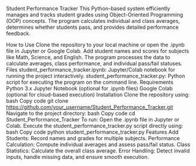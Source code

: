 Student Performance Tracker
This Python-based system efficiently manages and tracks student grades using Object-Oriented Programming (OOP) concepts. The program calculates individual and class averages, determines whether students pass, and provides detailed performance feedback.

How to Use
Clone the repository to your local machine or open the .ipynb file in Jupyter or Google Colab.
Add student names and scores for subjects like Math, Science, and English.
The program processes the data to calculate averages, class performance, and individual pass/fail statuses.
Files
student_performance_tracker.ipynb: Jupyter/Colab notebook for running the project interactively.
student_performance_tracker.py: Python script for executing the program on the command line.
Requirements
Python 3.x
Jupyter Notebook (optional for .ipynb files)
Google Colab (optional for cloud-based execution)
Installation
Clone the repository using:
bash
Copy code
git clone https://github.com/your_username/Student_Performance_Tracker.git
Navigate to the project directory:
bash
Copy code
cd Student_Performance_Tracker
To run:
Open the .ipynb file in Jupyter or Colab.
Execute the student_performance_tracker.py script directly using:
bash
Copy code
python student_performance_tracker.py
Features
Add Students: Record names and grades for multiple subjects.
Performance Calculation: Compute individual averages and assess pass/fail status.
Class Statistics: Calculate the overall class average.
Error Handling: Detect invalid inputs, handle missing data, and ensure smooth execution.
